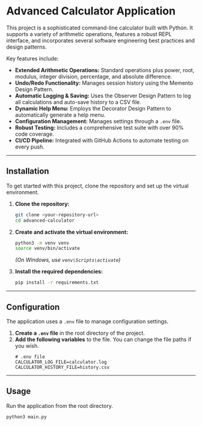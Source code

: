 # Advanced Calculator Application

This project is a sophisticated command-line calculator built with Python. It supports a variety of arithmetic operations, features a robust REPL interface, and incorporates several software engineering best practices and design patterns.

Key features include:
-   **Extended Arithmetic Operations:** Standard operations plus power, root, modulus, integer division, percentage, and absolute difference.
-   **Undo/Redo Functionality:** Manages session history using the Memento Design Pattern.
-   **Automatic Logging & Saving:** Uses the Observer Design Pattern to log all calculations and auto-save history to a CSV file.
-   **Dynamic Help Menu:** Employs the Decorator Design Pattern to automatically generate a help menu.
-   **Configuration Management:** Manages settings through a `.env` file.
-   **Robust Testing:** Includes a comprehensive test suite with over 90% code coverage.
-   **CI/CD Pipeline:** Integrated with GitHub Actions to automate testing on every push.

---
## Installation

To get started with this project, clone the repository and set up the virtual environment.

1.  **Clone the repository:**
    ```bash
    git clone <your-repository-url>
    cd advanced-calculator
    ```

2.  **Create and activate the virtual environment:**
    ```bash
    python3 -m venv venv
    source venv/bin/activate
    ```
    *(On Windows, use `venv\Scripts\activate`)*

3.  **Install the required dependencies:**
    ```bash
    pip install -r requirements.txt
    ```

---
## Configuration

The application uses a `.env` file to manage configuration settings.

1.  **Create a `.env` file** in the root directory of the project.
2.  **Add the following variables** to the file. You can change the file paths if you wish.
    ```dotenv
    # .env file
    CALCULATOR_LOG_FILE=calculator.log
    CALCULATOR_HISTORY_FILE=history.csv
    ```

---
## Usage

Run the application from the root directory.

```bash
python3 main.py